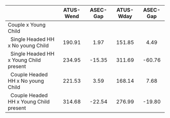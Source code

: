 
|                      |    ATUS-Wend |     ASEC-Gap |    ATUS-Wday |     ASEC-Gap |
| -------------------- | :----------: | :----------: | :----------: | :----------: |
| Couple x Young Child |              |              |              |              |
| &nbsp;&nbsp;Single Headed HH x No young Child |       190.91 |         1.97 |       151.85 |         4.49 |
| &nbsp;&nbsp;Single Headed HH x Young Child present |       234.95 |       -15.35 |       311.69 |       -60.76 |
| &nbsp;&nbsp;Couple Headed HH x No young Child |       221.53 |         3.59 |       168.14 |         7.68 |
| &nbsp;&nbsp;Couple Headed HH x Young Child present |       314.68 |       -22.54 |       276.99 |       -19.80 |

